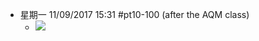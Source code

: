 - 星期一 11/09/2017 15:31 #pt10-100 (after the AQM class)
    - ![](https://firebasestorage.googleapis.com/v0/b/firescript-577a2.appspot.com/o/imgs%2Fapp%2FXELiu-NovaKG%2FPcIAC9Rvly.png?alt=media&token=49aa3288-8232-4153-8ab1-981ed55f9ad7)
